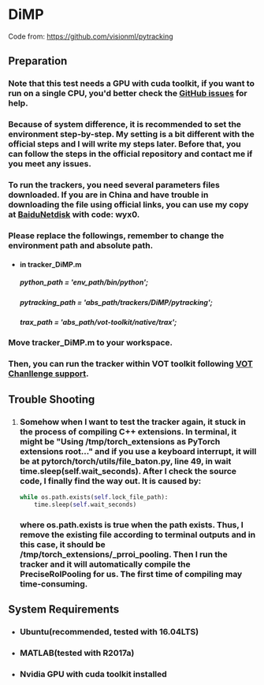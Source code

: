# DiMP

Code from: https://github.com/visionml/pytracking



## Preparation

### Note that this test needs a GPU with cuda toolkit, if you want to run on a single CPU, you'd better check the [GitHub issues](https://github.com/visionml/pytracking/issues?q=) for help.

### Because of system difference, it is recommended to set the environment step-by-step. My setting is a bit different with the official steps and I will write my steps later. Before that, you can follow the steps in the official repository and contact me if you meet any issues.

### To run the trackers, you need several parameters files downloaded. If you are in China and have trouble in downloading the file using official links, you can use my copy at [BaiduNetdisk](https://pan.baidu.com/s/1cj6ozS0OTWwOIghurwG-zw) with code: wyx0.

### Please replace the followings, remember to change the environment path and absolute path.

- #### in tracker_DiMP.m

  ##### python_path = 'env_path/bin/python';

  ##### pytracking_path = 'abs_path/trackers/DiMP/pytracking';

  ##### trax_path = 'abs_path/vot-toolkit/native/trax';

### Move tracker_DiMP.m to your workspace.

### Then, you can run the tracker within VOT toolkit following [VOT Chanllenge support](http://www.votchallenge.net/howto/).



## Trouble Shooting

1. ### Somehow when I want to test the tracker again, it stuck in the process of compiling C++ extensions. In terminal, it might be "Using /tmp/torch_extensions as PyTorch extensions root..." and if you use a keyboard interrupt, it will be at pytorch/torch/utils/file_baton.py, line 49, in wait time.sleep(self.wait_seconds). After I check the source code, I finally find the way out. It is caused by:

   ```python
   while os.path.exists(self.lock_file_path):
       time.sleep(self.wait_seconds)
   ```

   ### where os.path.exists is true when the path exists. Thus, I remove the existing file according to terminal outputs and in this case, it should be /tmp/torch_extensions/_prroi_pooling. Then I run the tracker and it will automatically compile the PreciseRoIPooling for us. The first time of compiling may time-consuming.



## System Requirements

- ### Ubuntu(recommended, tested with 16.04LTS)

- ### MATLAB(tested with R2017a)

- ### Nvidia GPU with cuda toolkit installed

